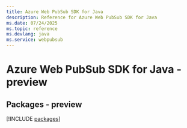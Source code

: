```yaml
---
title: Azure Web PubSub SDK for Java
description: Reference for Azure Web PubSub SDK for Java
ms.date: 07/24/2025
ms.topic: reference
ms.devlang: java
ms.service: webpubsub
---
```

# Azure Web PubSub SDK for Java - preview
## Packages - preview
[!INCLUDE [packages](web-pubsub-index.md)]